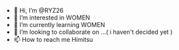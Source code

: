 - 👋 Hi, I’m @RYZ26
- 👀 I’m interested in WOMEN
- 🌱 I’m currently learning WOMEN
- 💞️ I’m looking to collaborate on ...( i haven't decided yet )
- 📫 How to reach me Himitsu

<!---
RYZ26/RYZ26 is a ✨ special ✨ repository because its `README.md` (this file) appears on your GitHub profile.
You can click the Preview link to take a look at your changes.
--->
